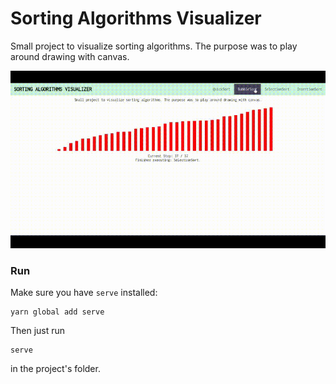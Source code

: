 # Sorting Algorithms Visualizer

Small project to visualize sorting algorithms. The purpose was to play around drawing with canvas.

![Bubble Sort](/sample/sample2.gif)

### Run

Make sure you have `serve` installed:

    yarn global add serve

Then just run

    serve

in the project's folder.
